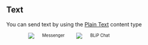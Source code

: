 ## Text

You can send text by using the [Plain Text](https://hmg-docs.blip.ai/#text) content type


<div class="container six columns" style="padding:0 58px">
    <div  class="six columns" style="margin-right:10px;">
        <img src="images/text_mssngr.png"></img>
        <span style="font-size:0.8em">Messenger</span>
    </div>
    <div class="six columns">
        <img src="images/textBlipChat.png"></img>
        <span style="font-size:0.8em">BLiP Chat</span>
    </div>
</div>
